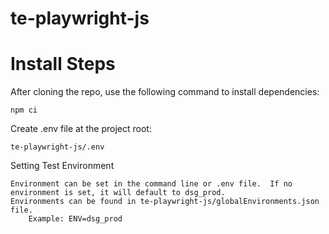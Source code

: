 # te-playwright-js

# Install Steps

After cloning the repo, use the following command to install dependencies:

    npm ci


Create .env file at the project root:

    te-playwright-js/.env


Setting Test Environment

    Environment can be set in the command line or .env file.  If no environment is set, it will default to dsg_prod.
    Environments can be found in te-playwright-js/globalEnvironments.json file.
        Example: ENV=dsg_prod
